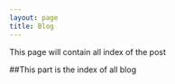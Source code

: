 ```yaml
---
layout: page
title: Blog
---
```


<p class="message">
  This page will contain all index of the post
</p>

##This part is the index of all blog